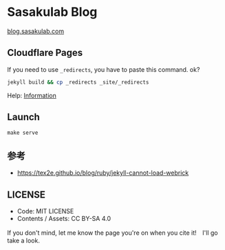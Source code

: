 # Sasakulab Blog

[blog.sasakulab.com](https://blog.sasakulab.com)

## Cloudflare Pages

If you need to use `_redirects`, you have to paste this command. ok?

```sh
jekyll build && cp _redirects _site/_redirects
```

Help: [Information](https://developers.cloudflare.com/pages/platform/redirects)


## Launch

`make serve`

## 参考

- https://tex2e.github.io/blog/ruby/jekyll-cannot-load-webrick

## LICENSE

- Code: MIT LICENSE
- Contents / Assets: CC BY-SA 4.0

If you don't mind, let me know the page you're on when you cite it!　I'll go take a look.
